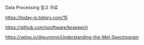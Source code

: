 
Data Processing 참고 자료

https://today-is.tistory.com/15

https://github.com/sooftware/kospeech

https://velog.io/@eunjnnn/Understanding-the-Mel-Spectrogram
